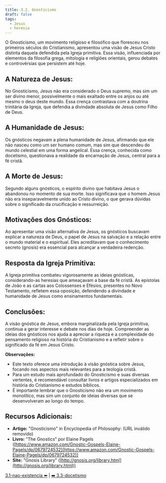 ```yaml
---
title: 3.2. Gnosticismo
draft: false
tags:
  - Jesus
  - heresia
---
```

O Gnosticismo, um movimento religioso e filosófico que floresceu nos primeiros séculos do Cristianismo, apresentou uma visão de Jesus Cristo distinta daquela defendida pela Igreja primitiva. Essa visão, influenciada por elementos da filosofia grega, mitologia e religiões orientais, gerou debates e controvérsias que persistem até hoje.

## **A Natureza de Jesus:**

No Gnosticismo, Jesus não era considerado o Deus supremo, mas sim um ser divino menor, possivelmente o mais exaltado entre os anjos ou até mesmo o deus deste mundo. Essa crença contrastava com a doutrina trinitária da Igreja, que defendia a divindade absoluta de Jesus como Filho de Deus.

## **A Humanidade de Jesus:**

Os gnósticos negavam a plena humanidade de Jesus, afirmando que ele não nasceu como um ser humano comum, mas sim que descendeu do mundo celestial em uma forma angelical. Essa crença, conhecida como docetismo, questionava a realidade da encarnação de Jesus, central para a fé cristã.

## **A Morte de Jesus:**

Segundo alguns gnósticos, o espírito divino que habitava Jesus o abandonou no momento de sua morte. Isso significava que o homem Jesus não era inseparavelmente unido ao Cristo divino, o que gerava dúvidas sobre o significado da crucificação e ressurreição.

## **Motivações dos Gnósticos:**

Ao apresentar uma visão alternativa de Jesus, os gnósticos buscavam explicar a natureza de Deus, o papel de Jesus na salvação e a relação entre o mundo material e o espiritual. Eles acreditavam que o conhecimento secreto (gnosis) era essencial para alcançar a verdadeira redenção.

## **Resposta da Igreja Primitiva:**

A Igreja primitiva combateu vigorosamente as ideias gnósticas, considerando-as heresias que ameaçavam a base da fé cristã. As epístolas de João e as cartas aos Colossenses e Efésios, presentes no Novo Testamento, refletem essa oposição, defendendo a divindade e humanidade de Jesus como ensinamentos fundamentais.

## **Conclusões:**

A visão gnóstica de Jesus, embora marginalizada pela Igreja primitiva, continua a gerar interesse e debate nos dias de hoje. Compreender as ideias dos gnósticos nos ajuda a apreciar a riqueza e a complexidade do pensamento religioso na história do Cristianismo e a refletir sobre o significado da fé em Jesus Cristo.

**Observações:**

- Este texto oferece uma introdução à visão gnóstica sobre Jesus, focando nos aspectos mais relevantes para a teologia cristã.
- Para um estudo mais aprofundado do Gnosticismo e suas diversas vertentes, é recomendável consultar livros e artigos especializados em história do Cristianismo e estudos bíblicos.
- É importante lembrar que o Gnosticismo não era um movimento monolítico, mas sim um conjunto de ideias diversas que se desenvolveram ao longo do tempo.

## **Recursos Adicionais:**

- **Artigo:** "Gnosticismo" in Encyclopedia of Philosophy: (URL inválido removido)
- **Livro:** "The Gnostics" por Elaine Pagels ([https://www.amazon.com/Gnostic-Gospels-Elaine-Pagels/dp/0679724532](https://www.amazon.com/Gnostic-Gospels-Elaine-Pagels/dp/0679724532))
- **Site:** "Gnosis Library" ([http://gnosis.org/library.html](http://gnosis.org/library.html))

[3.1-nao-existencia ⬅️](3.1-nao-existencia.md) | [➡️ 3.3-docetismo](3.3-docetismo.md)
